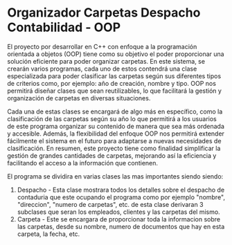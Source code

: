 # Organizador Carpetas Despacho Contabilidad - OOP


El proyecto por desarrollar en C++ con enfoque a la programación orientada a objetos (OOP) tiene como su objetivo el poder proporcionar una solución eficiente para poder organizar carpetas. En este sistema, se crearán varios programas, cada uno de estos contendrá una clase especializada para poder clasificar las carpetas según sus diferentes tipos de criterios como, por ejemplo: año de creación, nombre y tipo. OOP nos permitirá diseñar clases que sean reutilizables, lo que facilitará la gestión y organización de carpetas en diversas situaciones.

Cada una de estas clases se encargará de algo más en específico, como la clasificación de las carpetas según su año lo que permitirá a los usuarios de este programa organizar su contenido de manera que sea más ordenada y accesible. Además, la flexibilidad del enfoque OOP nos permitirá extender fácilmente el sistema en el futuro para adaptarse a nuevas necesidades de clasificación. En resumen, este proyecto tiene como finalidad simplificar la gestión de grandes cantidades de carpetas, mejorando así la eficiencia y facilitando el acceso a la información que contienen.

El programa se dividira en varias clases las mas importantes siendo siendo:
1. Despacho - Esta clase mostrara todos los detalles sobre el despacho de contaduria que este ocupando el programa como por ejemplo "nombre", "direccion", "numero de carpetas",  etc. de esta clase derivaran 3 subclases que seran los empleados, clientes y las carpetas del mismo.
2. Carpeta - Este se encargara de proporcionar toda la informacion sobre las carpetas, desde su nombre, numero de documentos que hay en esta carpeta, la fecha, etc.
